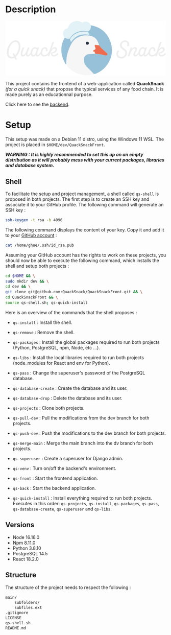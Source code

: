 # Description

<p align="center">
  <img src="https://github.com/QuackSnack/QuackSnackFront/blob/main/front/src/asset/logo/QuackLogo_Dark.png?raw=true" alt="Quack Snack Logo"/>
</p>

This project contains the frontend of a web-application called **QuackSnack** *(for a quick snack)* that propose the typical services of any food chain. It is made purely as an educationnal purpose.

Click here to see the [backend](https://github.com/QuackSnack/QuackSnackBack).

# Setup

This setup was made on a Debian 11 distro, using the Windows 11 WSL. The project is placed in `$HOME/dev/QuackSnackFront`.

***WARNING : It is highly recommended to set this up on an empty distribution as it will probably mess with your current packages, libraries and database system.***

## Shell

To facilitate the setup and project management, a shell called `qs-shell` is proposed in both projects. The first step is to create an SSH key and associate it to your GitHub profile. The following command will generate an SSH key :

```bash
ssh-keygen -t rsa -b 4096
```

The following command displays the content of your key. Copy it and add it to your [GitHub account](https://github.com/settings/keys) :

```bash
cat /home/ghue/.ssh/id_rsa.pub
```

Assuming your GitHub account has the rights to work on these projects, you should now be able to execute the following command, which installs the shell and setup both projects :

```bash
cd $HOME && \
sudo mkdir dev && \
cd dev && \
git clone git@github.com:QuackSnack/QuackSnackFront.git && \
cd QuackSnackFront && \
source qs-shell.sh; qs-quick-install
```

Here is an overview of the commands that the shell proposes :

* `qs-install` : Install the shell.
* `qs-remove` : Remove the shell.
* `qs-packages` : Install the global packages required to run both projects (Python, PostgreSQL, npm, Node, etc ...).
* `qs-libs` : Install the local libraries required to run both projects (node_modules for React and env for Python).
* `qs-pass` : Change the superuser's password of the PostgreSQL database.
* `qs-database-create` : Create the database and its user.
* `qs-database-drop` : Delete the database and its user.
* `qs-projects` : Clone both projects.
* `qs-pull-dev` : Pull the modifications from the dev branch for both projects.
* `qs-push-dev` : Push the modifications to the dev branch for both projects.
* `qs-merge-main` : Merge the main branch into the dv branch for both projects.
* `qs-superuser` : Create a superuser for Django admin.
* `qs-venv` : Turn on/off the backend's environment.
* `qs-front` : Start the frontend application.
* `qs-back` : Start the backend application.

* `qs-quick-install` : Install everything required to run both projects. Executes in this order:  `qs-projects`, `qs-install`, `qs-packages`, `qs-pass`, `qs-database-create`, `qs-superuser` and `qs-libs`.

## Versions

* Node 16.16.0
* Npm 8.11.0
* Python 3.8.10
* PostgreSQL 14.5
* React 18.2.0

## Structure

The structure of the project needs to respect the following :

```
main/
    subfolders/
    subfiles.ext
.gitignore
LICENSE
qs-shell.sh
README.md
```
